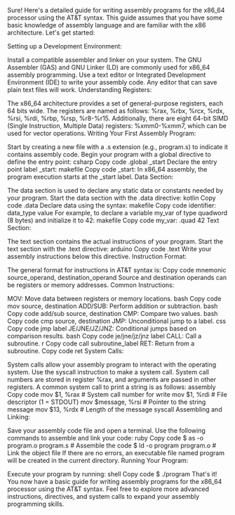 Sure! Here's a detailed guide for writing assembly programs for the x86_64 processor using the AT&T syntax. This guide assumes that you have some basic knowledge of assembly language and are familiar with the x86 architecture. Let's get started:

Setting up a Development Environment:

Install a compatible assembler and linker on your system. The GNU Assembler (GAS) and GNU Linker (LD) are commonly used for x86_64 assembly programming.
Use a text editor or Integrated Development Environment (IDE) to write your assembly code. Any editor that can save plain text files will work.
Understanding Registers:

The x86_64 architecture provides a set of general-purpose registers, each 64 bits wide. The registers are named as follows: %rax, %rbx, %rcx, %rdx, %rsi, %rdi, %rbp, %rsp, %r8-%r15.
Additionally, there are eight 64-bit SIMD (Single Instruction, Multiple Data) registers: %xmm0-%xmm7, which can be used for vector operations.
Writing Your First Assembly Program:

Start by creating a new file with a .s extension (e.g., program.s) to indicate it contains assembly code.
Begin your program with a global directive to define the entry point:
csharp
Copy code
.global _start
Declare the entry point label _start:
makefile
Copy code
_start:
In x86_64 assembly, the program execution starts at the _start label.
Data Section:

The data section is used to declare any static data or constants needed by your program.
Start the data section with the .data directive:
kotlin
Copy code
.data
Declare data using the syntax:
makefile
Copy code
identifier:   data_type   value
For example, to declare a variable my_var of type quadword (8 bytes) and initialize it to 42:
makefile
Copy code
my_var:   .quad   42
Text Section:

The text section contains the actual instructions of your program.
Start the text section with the .text directive:
arduino
Copy code
.text
Write your assembly instructions below this directive.
Instruction Format:

The general format for instructions in AT&T syntax is:
Copy code
mnemonic  source_operand, destination_operand
Source and destination operands can be registers or memory addresses.
Common Instructions:

MOV: Move data between registers or memory locations.
bash
Copy code
mov source, destination
ADD/SUB: Perform addition or subtraction.
bash
Copy code
add/sub source, destination
CMP: Compare two values.
bash
Copy code
cmp source, destination
JMP: Unconditional jump to a label.
css
Copy code
jmp label
JE/JNE/JZ/JNZ: Conditional jumps based on comparison results.
bash
Copy code
je/jne/jz/jnz label
CALL: Call a subroutine.
r
Copy code
call subroutine_label
RET: Return from a subroutine.
Copy code
ret
System Calls:

System calls allow your assembly program to interact with the operating system.
Use the syscall instruction to make a system call.
System call numbers are stored in register %rax, and arguments are passed in other registers.
A common system call to print a string is as follows:
assembly
Copy code
mov $1, %rax         # System call number for write
mov $1, %rdi         # File descriptor (1 = STDOUT)
mov $message, %rsi   # Pointer to the string message
mov $13, %rdx        # Length of the message
syscall
Assembling and Linking:

Save your assembly code file and open a terminal.
Use the following commands to assemble and link your code:
ruby
Copy code
$ as -o program.o program.s    # Assemble the code
$ ld -o program program.o      # Link the object file
If there are no errors, an executable file named program will be created in the current directory.
Running Your Program:

Execute your program by running:
shell
Copy code
$ ./program
That's it! You now have a basic guide for writing assembly programs for the x86_64 processor using the AT&T syntax. Feel free to explore more advanced instructions, directives, and system calls to expand your assembly programming skills.